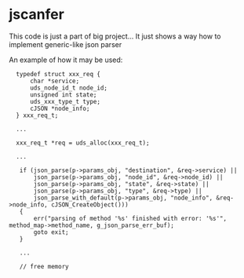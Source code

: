 # jscanfer

This code is just a part of big project... It just shows a way how to implement generic-like json parser

An example of how it may be used:

```
  typedef struct xxx_req {
      char *service;
      uds_node_id_t node_id;
      unsigned int state;
      uds_xxx_type_t type;
      cJSON *node_info;
  } xxx_req_t;

  ...

  xxx_req_t *req = uds_alloc(xxx_req_t);
  
  ...

   if (json_parse(p->params_obj, "destination", &req->service) ||
       json_parse(p->params_obj, "node_id", &req->node_id) ||
       json_parse(p->params_obj, "state", &req->state) ||
       json_parse(p->params_obj, "type", &req->type) ||
       json_parse_with_default(p->params_obj, "node_info", &req->node_info, cJSON_CreateObject()))
   {
       err("parsing of method '%s' finished with error: '%s'", method_map->method_name, g_json_parse_err_buf);
       goto exit;
   }
   
   ...
   
   // free memory
```
